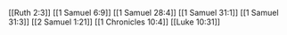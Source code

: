 [[Ruth 2:3]]
[[1 Samuel 6:9]]
[[1 Samuel 28:4]]
[[1 Samuel 31:1]]
[[1 Samuel 31:3]]
[[2 Samuel 1:21]]
[[1 Chronicles 10:4]]
[[Luke 10:31]]
